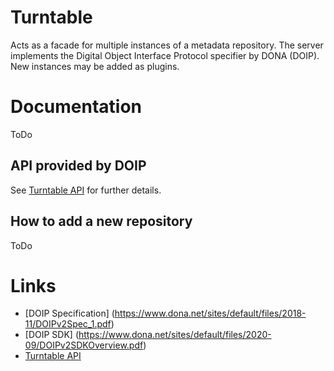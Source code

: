 # Turntable

Acts as a facade for multiple instances of a metadata repository.
The server implements the Digital Object Interface Protocol specifier by DONA (DOIP).
New instances may be added as plugins.
# Documentation
ToDo

## API provided by DOIP
See [Turntable API](https://volkerhartmann.github.io/turntable/) for further details.

## How to add a new repository
ToDo

# Links
- [DOIP Specification] (https://www.dona.net/sites/default/files/2018-11/DOIPv2Spec_1.pdf)
- [DOIP SDK] (https://www.dona.net/sites/default/files/2020-09/DOIPv2SDKOverview.pdf)
- [Turntable API](https://volkerhartmann.github.io/turntable/)